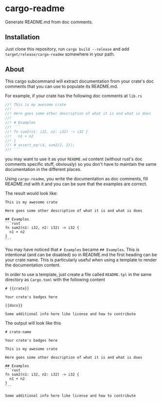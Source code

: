 # cargo-readme

Generate README.md from doc comments.

## Installation

Just clone this repository, run `cargo build --release` and add `target/release/cargo-readme`
somewhere in your path.

## About

This cargo subcommand will extract documentation from your crate's doc comments
that you can use to populate its README.md.

For example, if your crate has the following doc comments at `lib.rs`

```rust
//! This is my awesome crate
//!
//! Here goes some other description of what it is and what is does
//!
//! # Examples
//! ```
//! fn sum2(n1: i32, n2: i32) -> i32 {
//!   n1 + n2
//! }
//! # assert_eq!(4, sum2(2, 2));
//! ```
```

you may want to use it as your `README.md` content (without rust's doc comments specific stuff, obviously)
so you don't have to maintain the same documentation in the different places.

Using `cargo-readme`, you write the documentation as doc comments, fill README.md with it and
you can be sure that the examples are correct.

The result would look like:

    This is my awesome crate
    
    Here goes some other description of what it is and what is does
    
    ## Examples
    ```rust
    fn sum2(n1: i32, n2: i32) -> i32 {
      n1 + n2
    }
    ```

You may have noticed that `# Examples` became `## Examples`. This is intentional (and can be disabled)
so in README.md the first heading can be your crate name. This is particularly useful when using a
template to render the documentation content.

In order to use a template, just create a file called `README.tpl` in the same directory as `Cargo.toml`
with the following content

```
# {{crate}}

Your crate's badges here

{{docs}}

Some additional info here like license and how to contribute
```

The output will look like this

    # crate-name
    
    Your crate's badges here
    
    This is my awesome crate
    
    Here goes some other description of what it is and what is does
    
    ## Examples
    ```rust
    fn sum2(n1: i32, n2: i32) -> i32 {
      n1 + n2
    }
    ```
    
    Some additional info here like license and how to contribute
